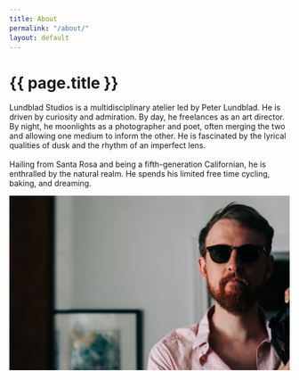 ```yaml
---
title: About
permalink: "/about/"
layout: default
---
```


<h1>{{ page.title }}</h1>
<p>Lundblad Studios is a multidisciplinary atelier led by Peter Lundblad. He is driven by curiosity and admiration. By day, he freelances as an art director. By night, he moonlights as a photographer and poet, often merging the two and allowing one medium to inform the other. He is fascinated by the lyrical qualities of dusk and the rhythm of an imperfect lens.
<br>
<br>
Hailing from Santa Rosa and being a fifth-generation Californian, he is enthralled by the natural realm. He spends his limited free time cycling, baking, and dreaming.</p>

<section>
    <img class="hero-photo" src="/assets/images/IMG_1135-crop.jpg" alt="portrait of peter with sunglass">
</section>


